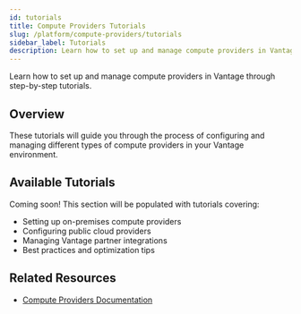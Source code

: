 ```yaml
---
id: tutorials
title: Compute Providers Tutorials
slug: /platform/compute-providers/tutorials
sidebar_label: Tutorials
description: Learn how to set up and manage compute providers in Vantage through step-by-step tutorials.
---
```


Learn how to set up and manage compute providers in Vantage through step-by-step tutorials.

## Overview

These tutorials will guide you through the process of configuring and managing different types of compute providers in your Vantage environment.

## Available Tutorials

Coming soon! This section will be populated with tutorials covering:

- Setting up on-premises compute providers
- Configuring public cloud providers
- Managing Vantage partner integrations
- Best practices and optimization tips

## Related Resources


- [Compute Providers Documentation](/platform/compute-providers/)

